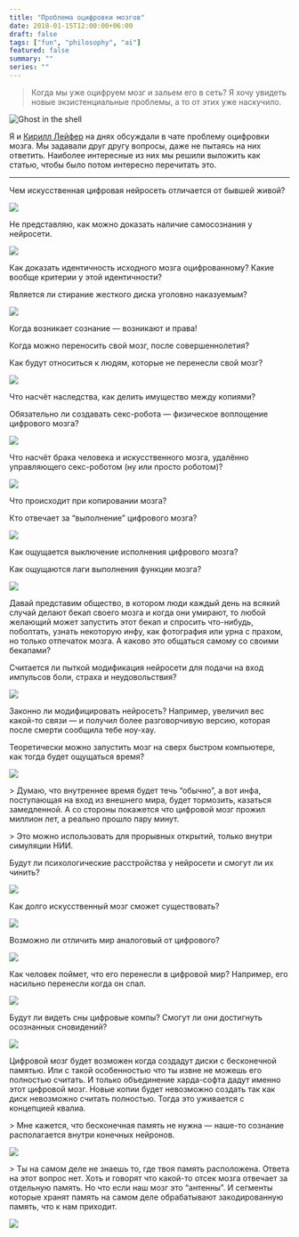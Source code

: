 ```yaml
---
title: "Проблема оцифровки мозгов"
date: 2018-01-15T12:00:00+06:00
draft: false
tags: ["fun", "philosophy", "ai"]
featured: false
summary: ""
series: ""
---
```


> Когда мы уже оцифруем мозг и зальем его в сеть? Я хочу увидеть новые экзистенциальные проблемы, а то от этих уже наскучило.

![Ghost in the shell](/assets/cipher-brain-questions/1_KZyToLAvAk7gyJsVJFY_Ow.jpg)

Я и [Кирилл Лейфер](https://medium.com/@KirillLeyfer) на днях обсуждали в чате проблему оцифровки мозга. Мы задавали друг другу вопросы, даже не пытаясь на них ответить. Наиболее интересные из них мы решили выложить как статью, чтобы было потом интересно перечитать это.

------

Чем искусственная цифровая нейросеть отличается от бывшей живой?

![ ](/assets/cipher-brain-questions/1_LNLo30q_FJ8slO407qLBVA.jpeg)

Не представляю, как можно доказать наличие самосознания у нейросети.

![ ](/assets/cipher-brain-questions/1_1SYPc7Lg8BgyZWlzszMjTg.jpeg)

Как доказать идентичность исходного мозга оцифрованному? Какие вообще критерии у этой идентичности?

Является ли стирание жесткого диска уголовно наказуемым?

![ ](/assets/cipher-brain-questions/1_0CnrrHCBLOqAegCEkQRTRw.jpg)

Когда возникает сознание — возникают и права!

Когда можно переносить свой мозг, после совершеннолетия?

Как будут относиться к людям, которые не перенесли свой мозг?

![ ](/assets/cipher-brain-questions/1_FIuE36XeERGiwWzTVUvdTQ.jpg)

Что насчёт наследства, как делить имущество между копиями?

Обязательно ли создавать секс-робота — физическое воплощение цифрового мозга?

![ ](/assets/cipher-brain-questions/1_CHuENPQxxHmO3NmF0lnivA.jpeg)

Что насчёт брака человека и искусственного мозга, удалённо управляющего секс-роботом (ну или просто роботом)?

![ ](/assets/cipher-brain-questions/1_fBrZ_kD_IXN75EEKk0pvJw.jpg)

Что происходит при копировании мозга?

Кто отвечает за “выполнение” цифрового мозга?

![ ](/assets/cipher-brain-questions/1_QtJyMOw73QmWhXrJ8NcD0g.jpg)

Как ощущается выключение исполнения цифрового мозга?

Как ощущаются лаги выполнения функции мозга?

![ ](/assets/cipher-brain-questions/1_xFWN64Lf7whoZ9fxl2gKEQ.jpeg)

Давай представим общество, в котором люди каждый день на всякий случай делают бекап своего мозга и когда они умирают, то любой желающий может запустить этот бекап и спросить что-нибудь, поболтать, узнать некоторую инфу, как фотография или урна с прахом, но только отпечаток мозга. А каково это общаться самому со своими бекапами?

Считается ли пыткой модификация нейросети для подачи на вход импульсов боли, страха и неудовольствия?

![ ](/assets/cipher-brain-questions/1_VnloudWDCyIsNtcoxgyZRw.jpeg)

Законно ли модифицировать нейросеть? Например, увеличил вес какой-то связи — и получил более разговорчивую версию, которая после смерти сообщила тебе ноу-хау.

Теоретически можно запустить мозг на сверх быстром компьютере, как тогда будет ощущаться время?

![ ](/assets/cipher-brain-questions/1_iAaQcRMMHMym6mYcppP3cw.jpg)

\> Думаю, что внутреннее время будет течь “обычно”, а вот инфа, поступающая на вход из внешнего мира, будет тормозить, казаться замедленной. А cо стороны покажется что цифровой мозг прожил миллион лет, а реально прошло пару минут.

\> Это можно использовать для прорывных открытий, только внутри симуляции НИИ.

Будут ли психологические расстройства у нейросети и смогут ли их чинить?

![ ](/assets/cipher-brain-questions/1_ZbJwbQgATOeZJfb3dsNFeQ.jpeg)

Как долго искусственный мозг сможет существовать?

![ ](/assets/cipher-brain-questions/1_imB5xqHd8jDYKGfTiZXyyw.jpg)

Возможно ли отличить мир аналоговый от цифрового?

![ ](/assets/cipher-brain-questions/1_uuXjkfoF7-0NrVuv-Q17dg.jpeg)

Как человек поймет, что его перенесли в цифровой мир? Например, его насильно перенесли когда он спал.

![ ](/assets/cipher-brain-questions/1_aP0UoWGGpywNIQUH2KA2OA.jpg)

Будут ли видеть сны цифровые компы? Смогут ли они достигнуть осознанных сновидений?

![ ](/assets/cipher-brain-questions/1_-StB59uKvNlQP91EhrsvKg.jpg)

Цифровой мозг будет возможен когда создадут диски с бесконечной памятью. Или с такой особенностью что ты извне не можешь его полностью считать. И только объединение харда-софта дадут именно этот цифровой мозг. Новые копии будет невозможно создать так как диск невозможно считать полностью. Тогда это уживается с концепцией квалиа.

\> Мне кажется, что бесконечная память не нужна — наше-то сознание располагается внутри конечных нейронов.

![ ](/assets/cipher-brain-questions/1_7wFq6kGbypJ-7voWH-LwYA.jpg)

\> Ты на самом деле не знаешь то, где твоя память расположена. Ответа на этот вопрос нет. Хоть и говорят что какой-то отсек мозга отвечает за отдельную память. Но что если наш мозг это “антенны”. И сегменты которые хранят память на самом деле обрабатывают закодированную память, что к нам приходит.

![ ](/assets/cipher-brain-questions/1_9PRa1o0oDs4FAGR8deT_pA.jpg)
